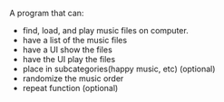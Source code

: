 A program that can:
- find, load, and play music files on computer.
- have a list of the music files
- have a UI show the files
- have the UI play the files
- place in subcategories(happy music, etc) (optional)
- randomize the music order
- repeat function (optional)